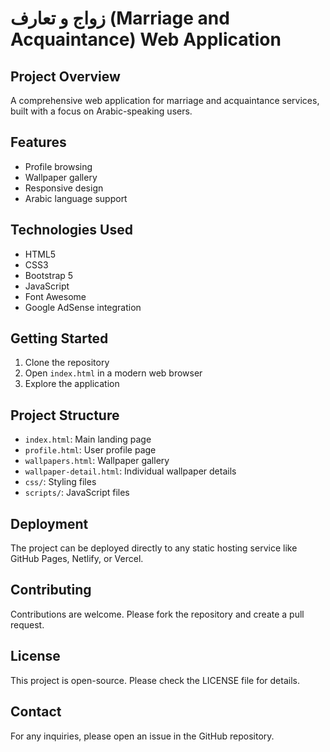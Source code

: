 # زواج و تعارف (Marriage and Acquaintance) Web Application

## Project Overview
A comprehensive web application for marriage and acquaintance services, built with a focus on Arabic-speaking users.

## Features
- Profile browsing
- Wallpaper gallery
- Responsive design
- Arabic language support

## Technologies Used
- HTML5
- CSS3
- Bootstrap 5
- JavaScript
- Font Awesome
- Google AdSense integration

## Getting Started
1. Clone the repository
2. Open `index.html` in a modern web browser
3. Explore the application

## Project Structure
- `index.html`: Main landing page
- `profile.html`: User profile page
- `wallpapers.html`: Wallpaper gallery
- `wallpaper-detail.html`: Individual wallpaper details
- `css/`: Styling files
- `scripts/`: JavaScript files

## Deployment
The project can be deployed directly to any static hosting service like GitHub Pages, Netlify, or Vercel.

## Contributing
Contributions are welcome. Please fork the repository and create a pull request.

## License
This project is open-source. Please check the LICENSE file for details.

## Contact
For any inquiries, please open an issue in the GitHub repository.
